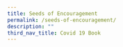 ```yaml
---
title: Seeds of Encouragement
permalink: /seeds-of-encouragement/
description: ""
third_nav_title: Covid 19 Book
---
```

